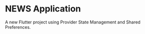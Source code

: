 # NEWS Application

A new Flutter project using Provider State Management and Shared Preferences.


